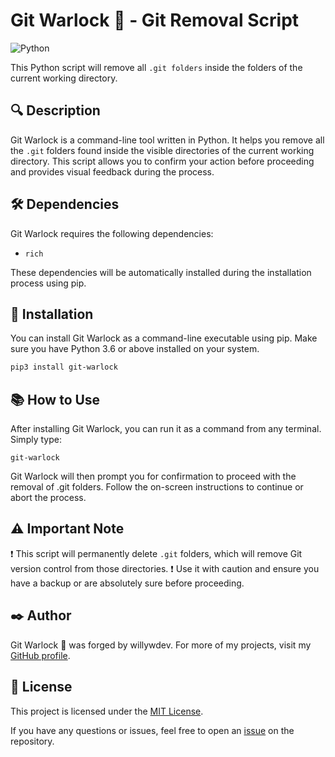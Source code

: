 # Git Warlock 🔮 - Git Removal Script

![Python](https://img.shields.io/badge/python-3670A0?style=for-the-badge&logo=python&logoColor=ffdd54)

This Python script will remove all `.git folders` inside the folders of the current working directory.

## 🔍 Description

Git Warlock is a command-line tool written in Python. It helps you remove all the `.git` folders found inside the visible directories of the current working directory. This script allows you to confirm your action before proceeding and provides visual feedback during the process.

## 🛠️ Dependencies

Git Warlock requires the following dependencies:

- `rich`

These dependencies will be automatically installed during the installation process using pip.

## 🚀 Installation

You can install Git Warlock as a command-line executable using pip. Make sure you have Python 3.6 or above installed on your system.

```bash
pip3 install git-warlock
```

## 📚 How to Use

After installing Git Warlock, you can run it as a command from any terminal. Simply type:

```
git-warlock
```

Git Warlock will then prompt you for confirmation to proceed with the removal of .git folders. Follow the on-screen instructions to continue or abort the process.

## ⚠️ Important Note

❗️ This script will permanently delete `.git` folders, which will remove Git version control from those directories. ❗️ Use it with caution and ensure you have a backup or are absolutely sure before proceeding.

## ✒️ Author

Git Warlock 🔮 was forged by willywdev. For more of my projects, visit my [GitHub profile](https://github.com/willywdev).

## 📜 License

This project is licensed under the [MIT License](LICENSE).

If you have any questions or issues, feel free to open an [issue](https://github.com/your-username/git-warlock/issues) on the repository.

